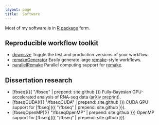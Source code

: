 ```yaml
---
layout: page
title:  Software
---
```


Most of my software is in [R package](http://r-pkgs.had.co.nz) form.

## Reproducible workflow toolkit

- [downsize](http://will-landau.com/downsize) Toggle the test and production versions of your workflow.
- [remakeGenerator](http://will-landau.com/remakeGenerator) Easily generate large [remake](https://github.com/richfitz/remake)-style workflows.
- [parallelRemake](http://will-landau.com/parallelRemake) Parallel computing support for [remake](https://github.com/richfitz/remake).

## Dissertation research

- [fbseq]({{ "/fbseq" | prepend: site.github }}) Fully-Bayesian GPU-accelerated analysis of RNA-seq data ([arXiv preprint](http://arxiv.org/abs/1606.06659)).
- [fbseqCUDA]({{ "/fbseqCUDA" | prepend: site.github }}) CUDA GPU support for [fbseq]({{ "/fbseq" | prepend: site.github }}).
- [fbseqOpenMP]({{ "/fbseqOpenMP" | prepend: site.github }}) OpenMP support for [fbseq]({{ "/fbseq" | prepend: site.github }}).
